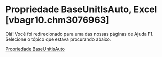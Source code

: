 
# Propriedade BaseUnitIsAuto, Excel [vbagr10.chm3076963]

Olá! Você foi redirecionado para uma das nossas páginas de Ajuda F1. Selecione o tópico que estava procurando abaixo.

[Propriedade BaseUnitIsAuto](http://msdn.microsoft.com/library/5c3257a8-2348-ff5c-53ce-86a7529d2dbb%28Office.15%29.aspx)
